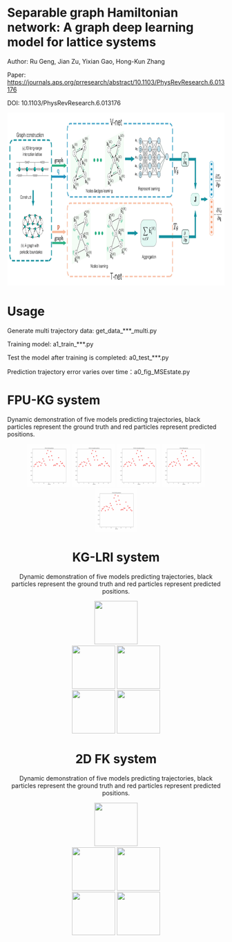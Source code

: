 # Separable graph Hamiltonian network: A graph deep learning model for lattice systems

Author: Ru Geng, Jian Zu, Yixian Gao, Hong-Kun Zhang

Paper: https://journals.aps.org/prresearch/abstract/10.1103/PhysRevResearch.6.013176

DOI: 10.1103/PhysRevResearch.6.013176

 
<img src="https://github.com/GengRu93/DemoSGH/blob/main/fig_SGHN.png" width="800" height="400"/>
  
# Usage

Generate multi trajectory data: get_data_***_multi.py

Training model: a1_train_***.py

Test the model after training is completed: a0_test_***.py

Prediction trajectory error varies over time：a0_fig_MSEstate.py


# FPU-KG system
Dynamic demonstration of five models predicting trajectories, black particles represent the ground truth and red particles represent predicted positions.
 
  <div id="header" align="center">
   <img src="https://github.com/GengRu93/DemoSGH/blob/main/MixFPU_SGHN.gif" width="100" height="100"/>
  <img src="https://github.com/GengRu93/DemoSGH/blob/main/MixFPU_SympNetG.gif" width="100" height="100"/>
<img src="https://github.com/GengRu93/DemoSGH/blob/main/MixFPU_SympNetLA.gif" width="100" height="100"/>
    <img src="https://github.com/GengRu93/DemoSGH/blob/main/MixFPU_HNN.gif" width="100" height="100"/>
  <img src="https://github.com/GengRu93/DemoSGH/blob/main/MixFPU_NODE.gif" width="100" height="100"/>
 
  
 # KG-LRI system
 Dynamic demonstration of five models predicting trajectories, black particles represent the ground truth and red particles represent predicted positions.
 
 <div id="header" align="center">
  <img src="https://github.com/GengRu93/DemoSGH/blob/main/KGLRI_SGHN.gif" width="100" height="100"/>

   </div>
    <div id="header" align="center">
  <img src="https://github.com/GengRu93/DemoSGH/blob/main/KGLRI_SympNetG.gif" width="100" height="100"/>
<img src="https://github.com/GengRu93/DemoSGH/blob/main/KGLRI_SympNetLA.gif" width="100" height="100"/>
   </div>
   <div id="header" align="center">
 <img src="https://github.com/GengRu93/DemoSGH/blob/main/KGLRI_HNN.gif" width="100" height="100"/>
  <img src="https://github.com/GengRu93/DemoSGH/blob/main/KGLRI_NODE.gif" width="100" height="100"/>
  </div>
  
   # 2D FK system
  Dynamic demonstration of five models predicting trajectories, black particles represent the ground truth and red particles represent predicted positions.
 
 <div id="header" align="center">
  <img src="https://github.com/GengRu93/DemoSGH/blob/main/2DFK_SGHN.gif" width="100" height="100"/>

   </div>
    <div id="header" align="center">
  <img src="https://github.com/GengRu93/DemoSGH/blob/main/2DFK_SympNetG.gif" width="100" height="100"/>
<img src="https://github.com/GengRu93/DemoSGH/blob/main/2DFK_SympNetLA.gif" width="100" height="100"/>
   </div>
   <div id="header" align="center">
 <img src="https://github.com/GengRu93/DemoSGH/blob/main/2DFK_HNN.gif" width="100" height="100"/>
  <img src="https://github.com/GengRu93/DemoSGH/blob/main/2DFK_NODE.gif" width="100" height="100"/>
  </div>
